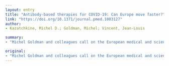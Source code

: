 ```yaml
---
layout: entry
title: "Antibody-based therapies for COVID-19: Can Europe move faster?"
link: "https://doi.org/10.1371/journal.pmed.1003127"
author:
- Kazatchkine, Michel D.; Goldman, Michel; Vincent, Jean-Louis

summary:
- "Michel Goldman and colleagues call on the European medical and scientific community to coordinate efforts on immunotherapy-based approaches to coronavirus. Goldman calls on the scientific community. to coordinate. efforts on coronanavirus-based methods. The European medical community is working to coordinate immunotherapy based approaches. Using immunotherapy, Goldman says he's working with the European community to help coordinate efforts. He calls on scientific and medical community to work together.."

original:
- "Michel Goldman and colleagues call on the European medical and scientific community to coordinate efforts on immunotherapy-based approaches to coronavirus."
---
```


